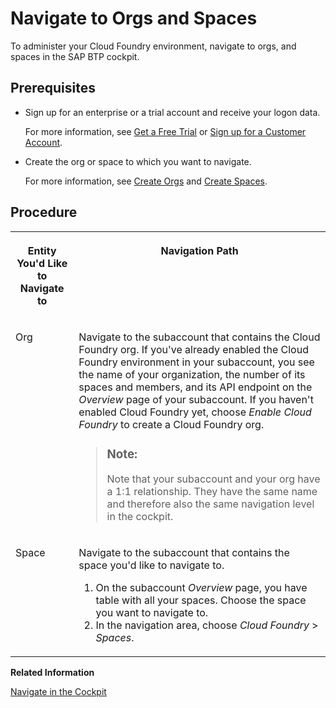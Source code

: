 <!-- loio5bf87353bf994819b8803e5910d8450f -->

# Navigate to Orgs and Spaces

To administer your Cloud Foundry environment, navigate to orgs, and spaces in the SAP BTP cockpit.



<a name="loio5bf87353bf994819b8803e5910d8450f__prereq_uww_m2c_nbb"/>

## Prerequisites

-   Sign up for an enterprise or a trial account and receive your logon data.

    For more information, see [Get a Free Trial](../20-getting-started/getting-a-global-account-d61c281.md#loio42e7e54590424e65969fced1acd47694) or [Sign up for a Customer Account](../20-getting-started/getting-a-global-account-d61c281.md#loioa71a081b39e343e097046bf487f57af3).

-   Create the org or space to which you want to navigate.

    For more information, see [Create Orgs](create-orgs-a9b1f54.md) and [Create Spaces](create-spaces-2f6ed22.md).




<a name="loio5bf87353bf994819b8803e5910d8450f__steps_amh_d2c_nbb"/>

## Procedure


<table>
<tr>
<th valign="top">

Entity You'd Like to Navigate to

</th>
<th valign="top">

Navigation Path

</th>
</tr>
<tr>
<td valign="top">

Org

</td>
<td valign="top">

Navigate to the subaccount that contains the Cloud Foundry org. If you've already enabled the Cloud Foundry environment in your subaccount, you see the name of your organization, the number of its spaces and members, and its API endpoint on the *Overview* page of your subaccount. If you haven't enabled Cloud Foundry yet, choose *Enable Cloud Foundry* to create a Cloud Foundry org.

> ### Note:  
> Note that your subaccount and your org have a 1:1 relationship. They have the same name and therefore also the same navigation level in the cockpit.



</td>
</tr>
<tr>
<td valign="top">

Space

</td>
<td valign="top">

Navigate to the subaccount that contains the space you'd like to navigate to.

1.  On the subaccount *Overview* page, you have table with all your spaces. Choose the space you want to navigate to.
2.  In the navigation area, choose *Cloud Foundry* \> *Spaces*.



</td>
</tr>
</table>

**Related Information**  


[Navigate in the Cockpit](navigate-in-the-cockpit-0874895.md "Learn how to navigate to your global accounts and subaccounts in the SAP BTP cockpit.")

